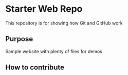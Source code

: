 # Starter Web Repo

This repository is for showing how Git and GitHub work

## Purpose

Sample website with plenty of files for demos

## How to contribute



